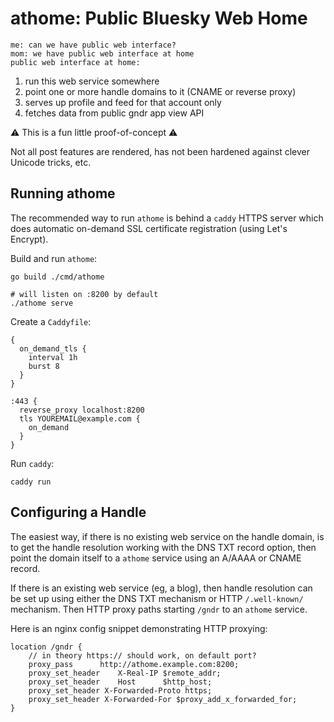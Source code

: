 
athome: Public Bluesky Web Home
===============================

```text
me: can we have public web interface?
mom: we have public web interface at home
public web interface at home:
```

1. run this web service somewhere
2. point one or more handle domains to it (CNAME or reverse proxy)
3. serves up profile and feed for that account only
4. fetches data from public gndr app view API

⚠️ This is a fun little proof-of-concept ⚠️

Not all post features are rendered, has not been hardened against clever Unicode tricks, etc.


## Running athome

The recommended way to run `athome` is behind a `caddy` HTTPS server which does automatic on-demand SSL certificate registration (using Let's Encrypt).

Build and run `athome`:

    go build ./cmd/athome

    # will listen on :8200 by default
    ./athome serve

Create a `Caddyfile`:

```
{
  on_demand_tls {
    interval 1h
    burst 8
  }
}

:443 {
  reverse_proxy localhost:8200
  tls YOUREMAIL@example.com {
    on_demand
  }
}
```

Run `caddy`:

    caddy run


## Configuring a Handle

The easiest way, if there is no existing web service on the handle domain, is to get the handle resolution working with the DNS TXT record option, then point the domain itself to a `athome` service using an A/AAAA or CNAME record.

If there is an existing web service (eg, a blog), then handle resolution can be set up using either the DNS TXT mechanism or HTTP `/.well-known/` mechanism. Then HTTP proxy paths starting `/gndr` to an `athome` service.

Here is an nginx config snippet demonstrating HTTP proxying:

```
location /gndr {
    // in theory https:// should work, on default port?
    proxy_pass      http://athome.example.com:8200;
    proxy_set_header    X-Real-IP $remote_addr;
    proxy_set_header    Host      $http_host;
    proxy_set_header X-Forwarded-Proto https;
    proxy_set_header X-Forwarded-For $proxy_add_x_forwarded_for;
}
```
